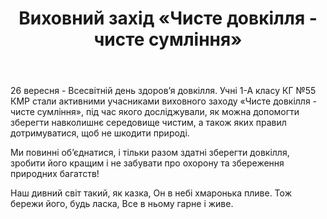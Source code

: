 ﻿---
title: Виховний захід «Чисте довкілля - чисте сумління»
---

26 вересня - Всесвітній день здоров’я довкілля. Учні 1-А класу КГ №55 КМР стали активними учасниками виховного заходу «Чисте довкілля - чисте сумління», під час якого досліджували, як можна допомогти зберегти навколишнє середовище чистим, а також яких правил дотримуватися, щоб не шкодити природі.

Ми повинні об’єднатися, і тільки разом здатні зберегти довкілля, зробити його кращим і не забувати про охорону та збереження природних багатств!

Наш дивний світ такий, як казка,
Он в небі хмаронька пливе.
Тож бережи його, будь ласка,
Все в ньому гарне і живе.

<slideshow />

